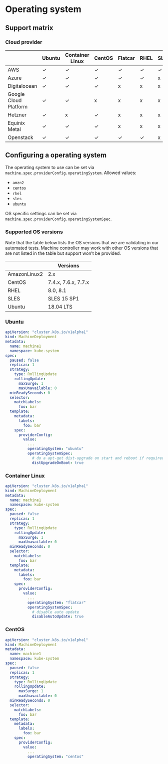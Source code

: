 # Operating system

## Support matrix

### Cloud provider

|   | Ubuntu | Container Linux | CentOS | Flatcar | RHEL | SLES | Amazon Linux 2 |
|---|---|---|---|---|---|---|---|
| AWS | ✓ | ✓ | ✓ | ✓ | ✓ | ✓ | ✓ |
| Azure | ✓ | ✓ | ✓ | ✓ | ✓ | x | x |
| Digitalocean  | ✓ | ✓ | ✓ | x | x | x | x |
| Google Cloud Platform | ✓ | ✓ | x | x | x | x | x |
| Hetzner | ✓ | x | ✓ | x | x | x | x |
| Equinix Metal | ✓ | ✓ | ✓ | x | x | x | x |
| Openstack | ✓ | ✓ | ✓ | ✓ | ✓ | x | x |

## Configuring a operating system

The operating system to use can be set via `machine.spec.providerConfig.operatingSystem`.
Allowed values:
- `amzn2`
- `centos`
- `rhel`
- `sles`
- `ubuntu`

OS specific settings can be set via `machine.spec.providerConfig.operatingSystemSpec`.

### Supported OS versions

Note that the table below lists the OS versions that we are validating in our automated tests.
Machine controller may work with other OS versions that are not listed in the table but support won’t be provided.

|   | Versions |
|---|---|
| AmazonLinux2 | 2.x |
| CentOS | 7.4.x, 7.6.x, 7.7.x |
| RHEL | 8.0, 8.1 |
| SLES |  SLES 15 SP1 |
| Ubuntu | 18.04 LTS |

### Ubuntu

```yaml
apiVersion: "cluster.k8s.io/v1alpha1"
kind: MachineDeployment
metadata:
  name: machine1
  namespace: kube-system
spec:
  paused: false
  replicas: 1
  strategy:
    type: RollingUpdate
    rollingUpdate:
      maxSurge: 1
      maxUnavailable: 0
  minReadySeconds: 0
  selector:
    matchLabels:
      foo: bar
  template:
    metadata:
      labels:
        foo: bar
    spec:
      providerConfig:
        value:
          ...
          operatingSystem: "ubuntu"
          operatingSystemSpec:
            # do a apt-get dist-upgrade on start and reboot if required
            distUpgradeOnBoot: true
```

### Container Linux

```yaml
apiVersion: "cluster.k8s.io/v1alpha1"
kind: MachineDeployment
metadata:
  name: machine1
  namespace: kube-system
spec:
  paused: false
  replicas: 1
  strategy:
    type: RollingUpdate
    rollingUpdate:
      maxSurge: 1
      maxUnavailable: 0
  minReadySeconds: 0
  selector:
    matchLabels:
      foo: bar
  template:
    metadata:
      labels:
        foo: bar
    spec:
      providerConfig:
        value:
          ...
          operatingSystem: "flatcar"
          operatingSystemSpec:
            # disable auto update
            disableAutoUpdate: true
```

### CentOS

```yaml
apiVersion: "cluster.k8s.io/v1alpha1"
kind: MachineDeployment
metadata:
  name: machine1
  namespace: kube-system
spec:
  paused: false
  replicas: 1
  strategy:
    type: RollingUpdate
    rollingUpdate:
      maxSurge: 1
      maxUnavailable: 0
  minReadySeconds: 0
  selector:
    matchLabels:
      foo: bar
  template:
    metadata:
      labels:
        foo: bar
    spec:
      providerConfig:
        value:
          ...
          operatingSystem: "centos"
```
